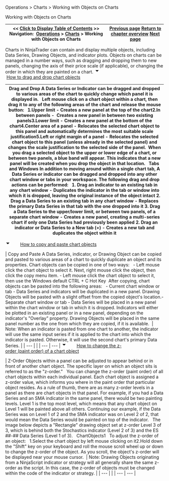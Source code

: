 ﻿
Operations > Charts > Working with Objects on Charts

Working with Objects on Charts

| << [Click to Display Table of Contents](chart_objects.md) >> **Navigation:**     [Operations](operations-1.md) > [Charts](charts-1.md) > Working with Objects on Charts | [Previous page](chart_panels-1.md) [Return to chapter overview](charts-1.md) [Next page](working_with_price_data-1.md) |
| --- | --- |
Charts in NinjaTrader can contain and display multiple objects, including Data Series, Drawing Objects, and indicator plots. Objects on charts can be managed in a number ways, such as dragging and dropping them to new panels, changing the axis of their price scale (if applicable), or changing the order in which they are painted on a chart.
![tog_minus](tog_minus-1.gif)        [How to drag and drop chart objects](javascript:HMToggle('toggle','HowToDragAndDropChartObjects','HowToDragAndDropChartObjects_ICON'))

| Drag and Drop A Data Series or Indicator can be dragged and dropped to various areas of the chart to quickly change which panel it is displayed in.    Left mouse click on a chart object within a chart, then drag it to any of the following areas of the chart and release the mouse button:   1.Upper limit - Creates a new panel at the top of the chart2.In between panels -  Creates a new panel in between two existing panels3.Lower limit - Creates a new panel at the bottom of the chart4.Center area of a panel - Relocates the selected chart object to this panel and automatically determines the most suitable scale justification5.Left or right margin of a panel - Relocates the selected chart object to this panel (unless already in the selected panel) and changes the scale justification to the selected side of the panel.  When you drag a selected object to the upper or lower edge of a chart, or between two panels, a blue band will appear. This indicates that a new panel will be created when you drop the object in that location.   Tabs and Windows In addition to moving around within a single chart tab, A Data Series or indicator can be dragged and dropped into any other chart window or tabs in your workspace. The following drag and drop actions can be performed:   1. Drag an indicator to an existing tab in any chart window - Duplicates the indicator in the tab or window into which it is dropped, leaving the original instance of the object intact 2. Drag a Data Series to an existing tab in any chart window - Replaces the primary Data Series in that tab with the one dropped into it 3. Drag a Data Series to the upper/lower limit, or between two panels, of a separate chart window - Creates a new panel, creating a multi-series chart if only one Data Series had previously been applied  2. Drag an indicator or Data Series to a New tab (+) - Creates a new tab and duplicates the object within it |
| --- |
![tog_minus](tog_minus-1.gif)        [How to copy and paste chart objects](javascript:HMToggle('toggle','HowToCopyAndPasteChartObjects','HowToCopyAndPasteChartObjects_ICON'))

| Copy and Paste A Data Series, indicator, or Drawing Object can be copied and pasted to various areas of a chart to quickly duplicate an object and its properties. Chart objects can be copied in one of two ways:   - Left mouse click the chart object to select it. Next, right mouse click the object, then click the copy menu item. - Left mouse click the chart object to select it, then use the Windows default CTRL + C Hot Key  After copying, chart objects can be pasted into the following areas:   - Current chart window or tab - Data Series and indicators will be duplicated in a new panel. Drawing Objects will be pasted with a slight offset from the copied object's location.- Separate chart window or tab - Data Series will be placed in a new panel within the chart window or tab in which it is dropped. Indicators will either be plotted in an existing panel or in a new panel, depending on the indicator's "Overlay" property. Drawing Objects will be placed in the same panel number as the one from which they are copied, if it is available.    | Note: When an indicator is pasted from one chart to another, the indicator will use the same input series if it is applied to the chart into which the indicator is pasted. Otherwise, it will use the second chart's primary Data Series. | | --- | |
| --- | --- |
![tog_minus](tog_minus-1.gif)        [How to change the z-order (paint order) of a chart object](javascript:HMToggle('toggle','HowToChangeTheZorderpaintOrderOfAChartObject','HowToChangeTheZorderpaintOrderOfAChartObject_ICON'))

| Z-Order Objects within a panel can be adjusted to appear behind or in front of another chart object. The specific layer on which an object sits is referred to as the "z-order."   You can change the z-order (paint order) of all chart objects within each individual panel. Each chart object is assigned a z-order value, which informs you where in the paint order that particular object resides. As a rule of thumb, there are as many z-order levels in a panel as there are chart objects in that panel. For example, if you had a Data Series and an SMA indicator in the same panel, there would be two painting levels. Level 1 is the top most level, which means that any chart object on Level 1 will be painted above all others. Continuing our example, if the Data Series was on Level 1 of 2 and the SMA indicator was on Level 2 of 2, that would mean the Data Series would be painted on top of the indicator.   The image below depicts a "Rectangle" drawing object set at z-order Level 3 of 3, which is behind both the Stochastics indicator (Level 2 of 3) and the ES ##-## Data Series (Level 1 of 3).   ChartObjects1   To adjust the z-order of an object:   1.Select the chart object by left mouse clicking on it2.Hold down the "Shift" key on your keyboard and roll the mouse scroll wheel up or down to change the z-order of the object. As you scroll, the object's z-order will be displayed near your mouse cursor.    | Note: Drawing Objects originating from a NinjaScript indicator or strategy will all generally share the same z-order as the script. In this case, the z-order of objects must be changed within the code of the indicator or strategy. | | --- | |
| --- | --- |

